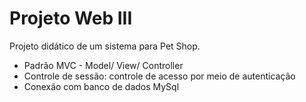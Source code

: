 # Projeto Web III
Projeto didático de um sistema para Pet Shop.

- Padrão MVC - Model/ View/ Controller
- Controle de sessão: controle de acesso por meio de autenticação
- Conexão com banco de dados MySql
